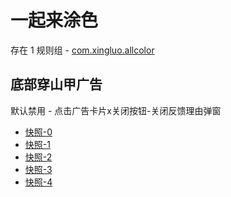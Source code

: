 # 一起来涂色

存在 1 规则组 - [com.xingluo.allcolor](/src/apps/com.xingluo.allcolor.ts)

## 底部穿山甲广告

默认禁用 - 点击广告卡片x关闭按钮-关闭反馈理由弹窗

- [快照-0](https://i.gkd.li/import/12640358)
- [快照-1](https://i.gkd.li/import/12640359)
- [快照-2](https://i.gkd.li/import/12640362)
- [快照-3](https://i.gkd.li/import/12640374)
- [快照-4](https://i.gkd.li/import/12640406)
